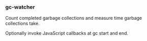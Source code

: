 ### gc-watcher

Count completed garbage collections and measure time garbage collections take.

Optionally invoke JavaScript callbacks at gc start and end.
